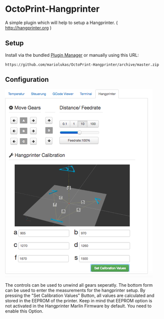 # OctoPrint-Hangprinter

A simple plugin which will help to setup a Hangprinter. ( http://hangprinter.org )

## Setup

Install via the bundled [Plugin Manager](https://github.com/foosel/OctoPrint/wiki/Plugin:-Plugin-Manager)
or manually using this URL:

    https://github.com/mariolukas/OctoPrint-Hangprinter/archive/master.zip


## Configuration

![Screenshot of Hangprinter Octoprin Plugin](screenshot.jpg?raw=true "Screenshot of Hangprinter Octoprin Plugin]")

The controls can be used to unwind all gears seperatly. The bottom form can be used to enter the 
measurements for the hangprinter setup. By pressing the "Set Calibration Values" Button, all values
are calculated and stored in the EEPROM of the printer. Keep in mind that EEPROM option is not 
activated in the Hangprinter Marlin Firmware by default. You need to enable this Option.
